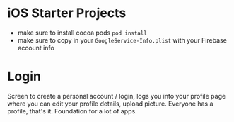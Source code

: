 # iOS Starter Projects

* make sure to install cocoa pods `pod install`
* make sure to copy in your `GoogleService-Info.plist` with your Firebase account info

# Login

Screen to create a personal account / login, logs you into your profile page where you can edit your profile details, upload picture. Everyone has a profile, that's it. Foundation for a lot of apps.